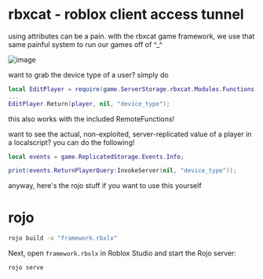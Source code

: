 # rbxcat - roblox client access tunnel

using attributes can be a pain.
with the rbxcat game framework, we use that same painful system to run our games off of ^_^

![image](https://github.com/fartg/rbxcat/assets/70608092/8716d690-3fa9-4869-b965-d3d85c7026b8)

want to grab the device type of a user? simply do
```lua
local EditPlayer = require(game.ServerStorage.rbxcat.Modules.Functions.EditPlayer);
...
EditPlayer.Return(player, nil, "device_type");
```
this also works with the included RemoteFunctions!


want to see the actual, non-exploited, server-replicated value of a player in a localscript? you can do the following!

```lua
local events = game.ReplicatedStorage.Events.Info;

print(events.ReturnPlayerQuery:InvokeServer(nil, "device_type"));
```

anyway, here's the rojo stuff if you want to use this yourself

# rojo

```bash
rojo build -o "framework.rbxlx"
```

Next, open `framework.rbxlx` in Roblox Studio and start the Rojo server:

```bash
rojo serve
```
